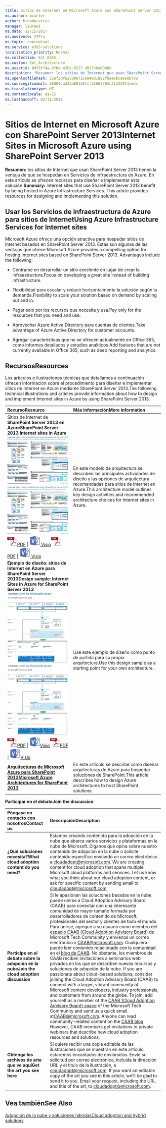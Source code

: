 ```yaml
---
title: Sitios de Internet en Microsoft Azure con SharePoint Server 2013
ms.author: bcarter
author: brendacarter
manager: laurawi
ms.date: 12/15/2017
ms.audience: ITPro
ms.topic: conceptual
ms.service: o365-solutions
localization_priority: Normal
ms.collection: Ent_O365
ms.custom: Ent_Architecture
ms.assetid: 0d93ff4a-8fbd-42b8-9227-d817dba0046d
description: "Resumen: los sitios de Internet que usan SharePoint Server 2013 tienen la ventaja de que se hospedan en Servicios de infraestructura de Azure. En este artículo se ofrecen recursos para diseñar e implementar esta solución."
ms.openlocfilehash: 52af2dfe250007156848d1892fbee6bca89ab708
ms.sourcegitcommit: 38001ca323a60126fcf31667393c31322044cedc
ms.translationtype: HT
ms.contentlocale: es-ES
ms.lasthandoff: 02/11/2018
---
```

# <a name="internet-sites-in-microsoft-azure-using-sharepoint-server-2013"></a><span data-ttu-id="1bc41-104">Sitios de Internet en Microsoft Azure con SharePoint Server 2013</span><span class="sxs-lookup"><span data-stu-id="1bc41-104">Internet Sites in Microsoft Azure using SharePoint Server 2013</span></span>

 <span data-ttu-id="1bc41-p102">**Resumen:** los sitios de Internet que usan SharePoint Server 2013 tienen la ventaja de que se hospedan en Servicios de infraestructura de Azure. En este artículo se ofrecen recursos para diseñar e implementar esta solución.</span><span class="sxs-lookup"><span data-stu-id="1bc41-p102">**Summary:** Internet sites that use SharePoint Server 2013 benefit by being hosted in Azure Infrastructure Services. This article provides resources for designing and implementing this solution.</span></span>
  
## <a name="using-azure-infrastructure-services-for-internet-sites"></a><span data-ttu-id="1bc41-107">Usar los Servicios de infraestructura de Azure para sitios de Internet</span><span class="sxs-lookup"><span data-stu-id="1bc41-107">Using Azure Infrastructure Services for Internet sites</span></span>

<span data-ttu-id="1bc41-p103">Microsoft Azure ofrece una opción atractiva para hospedar sitios de Internet basados en SharePoint Server 2013. Estas son algunas de las ventajas que ofrece:</span><span class="sxs-lookup"><span data-stu-id="1bc41-p103">Microsoft Azure provides a compelling option for hosting Internet sites based on SharePoint Server 2013. Advantages include the following:</span></span>
  
- <span data-ttu-id="1bc41-110">Centrarse en desarrollar un sitio excelente en lugar de crear la infraestructura.</span><span class="sxs-lookup"><span data-stu-id="1bc41-110">Focus on developing a great site instead of building infrastructure.</span></span>
    
- <span data-ttu-id="1bc41-111">Flexibilidad para escalar y reducir horizontalmente la solución según la demanda.</span><span class="sxs-lookup"><span data-stu-id="1bc41-111">Flexibility to scale your solution based on demand by scaling out and in.</span></span>
    
- <span data-ttu-id="1bc41-112">Pagar solo por los recursos que necesita y usa.</span><span class="sxs-lookup"><span data-stu-id="1bc41-112">Pay only for the resources that you need and use.</span></span>
    
- <span data-ttu-id="1bc41-113">Aprovechar Azure Active Directory para cuentas de clientes.</span><span class="sxs-lookup"><span data-stu-id="1bc41-113">Take advantage of Azure Active Directory for customer accounts.</span></span>
    
- <span data-ttu-id="1bc41-114">Agregar características que no se ofrecen actualmente en Office 365, como informes detallados y estudios analíticos.</span><span class="sxs-lookup"><span data-stu-id="1bc41-114">Add features that are not currently available in Office 365, such as deep reporting and analytics.</span></span>
    
## <a name="resources"></a><span data-ttu-id="1bc41-115">Recursos</span><span class="sxs-lookup"><span data-stu-id="1bc41-115">Resources</span></span>

<span data-ttu-id="1bc41-116">Los artículos e ilustraciones técnicas que detallamos a continuación ofrecen información sobre el procedimiento para diseñar e implementar sitios de Internet en Azure mediante SharePoint Server 2013.</span><span class="sxs-lookup"><span data-stu-id="1bc41-116">The following technical illustrations and articles provide information about how to design and implement Internet sites in Azure by using SharePoint Server 2013.</span></span>
  
|<span data-ttu-id="1bc41-117">**Recurso**</span><span class="sxs-lookup"><span data-stu-id="1bc41-117">**Resource**</span></span>|<span data-ttu-id="1bc41-118">**Más información**</span><span class="sxs-lookup"><span data-stu-id="1bc41-118">**More information**</span></span>|
|:-----|:-----|
|<span data-ttu-id="1bc41-119">Sitios de Internet de **SharePoint Server 2013 en Azure**</span><span class="sxs-lookup"><span data-stu-id="1bc41-119">**SharePoint Server 2013 Internet sites in Azure**</span></span> <br/> <span data-ttu-id="1bc41-120">[![Imagen de sitios de Internet en Azure usando SharePoint](images/MS_AZ_SPInternetSites.jpg)          ](https://go.microsoft.com/fwlink/p/?LinkId=392552)</span><span class="sxs-lookup"><span data-stu-id="1bc41-120">[![Image of Internet sites in Azure using SharePoint](images/MS_AZ_SPInternetSites.jpg)          ](https://go.microsoft.com/fwlink/p/?LinkId=392552)</span></span> <br/> <span data-ttu-id="1bc41-121">![Archivo PDF](images/ITPro_Other_PDFicon.png)[PDF](https://go.microsoft.com/fwlink/p/?LinkId=392552)  \| [![Archivo de Visio](images/ITPro_Other_VisioIcon.jpg)          ](https://go.microsoft.com/fwlink/p/?LinkId=392551)[Visio](https://go.microsoft.com/fwlink/p/?LinkId=392551)</span><span class="sxs-lookup"><span data-stu-id="1bc41-121">![PDF file](images/ITPro_Other_PDFicon.png)[PDF](https://go.microsoft.com/fwlink/p/?LinkId=392552)  \| [![Visio file](images/ITPro_Other_VisioIcon.jpg)          ](https://go.microsoft.com/fwlink/p/?LinkId=392551)[Visio](https://go.microsoft.com/fwlink/p/?LinkId=392551)</span></span> <br/> |<span data-ttu-id="1bc41-122">En este modelo de arquitectura se describen las principales actividades de diseño y las opciones de arquitectura recomendadas para sitios de Internet en Azure.</span><span class="sxs-lookup"><span data-stu-id="1bc41-122">This architecture model outlines key design activities and recommended architecture choices for Internet sites in Azure.</span></span>  <br/> |
|<span data-ttu-id="1bc41-123">**Ejemplo de diseño: sitios de Internet en Azure para SharePoint Server 2013**</span><span class="sxs-lookup"><span data-stu-id="1bc41-123">**Design sample: Internet Sites in Azure for SharePoint Server 2013**</span></span> <br/> <span data-ttu-id="1bc41-124">[![Imagen del ejemplo de diseño: sitios de Internet en Azure para SharePoint Server 2013](images/MS_AZ_InternetSitesDesignSample.jpg)          ](https://go.microsoft.com/fwlink/p/?LinkId=392549)</span><span class="sxs-lookup"><span data-stu-id="1bc41-124">[![Image of the Design sample: Internet sites in Microsoft Azure for SharePoint 2013](images/MS_AZ_InternetSitesDesignSample.jpg)          ](https://go.microsoft.com/fwlink/p/?LinkId=392549)</span></span> <br/> <span data-ttu-id="1bc41-125">![Archivo PDF](images/ITPro_Other_PDFicon.png)[PDF](https://go.microsoft.com/fwlink/p/?LinkId=392549)  \| ![Archivo de Visio](images/ITPro_Other_VisioIcon.jpg)[Visio](https://go.microsoft.com/fwlink/p/?LinkId=392548)</span><span class="sxs-lookup"><span data-stu-id="1bc41-125">![PDF file](images/ITPro_Other_PDFicon.png)[PDF](https://go.microsoft.com/fwlink/p/?LinkId=392549)  \| ![Visio file](images/ITPro_Other_VisioIcon.jpg)[Visio](https://go.microsoft.com/fwlink/p/?LinkId=392548)</span></span> <br/> |<span data-ttu-id="1bc41-126">Use este ejemplo de diseño como punto de partida para su propia arquitectura.</span><span class="sxs-lookup"><span data-stu-id="1bc41-126">Use this design sample as a starting point for your own architecture.</span></span>  <br/> |
|<span data-ttu-id="1bc41-127">**[Arquitecturas de Microsoft Azure para SharePoint 2013](microsoft-azure-architectures-for-sharepoint-2013.md)**</span><span class="sxs-lookup"><span data-stu-id="1bc41-127">**[Microsoft Azure Architectures for SharePoint 2013](microsoft-azure-architectures-for-sharepoint-2013.md)**</span></span> <br/> |<span data-ttu-id="1bc41-128">En este artículo se describe cómo diseñar arquitecturas de Azure para hospedar soluciones de SharePoint.</span><span class="sxs-lookup"><span data-stu-id="1bc41-128">This article describes how to design Azure architectures to host SharePoint solutions.</span></span>  <br/> |

   
<span data-ttu-id="1bc41-129">**Participar en el debate**</span><span class="sxs-lookup"><span data-stu-id="1bc41-129">**Join the discussion**</span></span>

|<span data-ttu-id="1bc41-130">**Póngase en contacto con nosotros**</span><span class="sxs-lookup"><span data-stu-id="1bc41-130">**Contact us**</span></span>|<span data-ttu-id="1bc41-131">**Descripción**</span><span class="sxs-lookup"><span data-stu-id="1bc41-131">**Description**</span></span>|
|:-----|:-----|
|<span data-ttu-id="1bc41-132">**¿Qué soluciones necesita?**</span><span class="sxs-lookup"><span data-stu-id="1bc41-132">**What cloud adoption content do you need?**</span></span> <br/> |<span data-ttu-id="1bc41-p104">Estamos creando contenido para la adopción en la nube que abarca varios servicios y plataformas en la nube de Microsoft. Díganos qué opina sobre nuestro contenido de adopción en la nube o solicite contenido específico enviando un correo electrónico a [cloudadopt@microsoft.com](mailto:cloudadopt@microsoft.com?Subject=[Cloud%20Adoption%20Content%20Feedback]:%20).  </span><span class="sxs-lookup"><span data-stu-id="1bc41-p104">We are creating content for cloud adoption that spans multiple Microsoft cloud platforms and services. Let us know what you think about our cloud adoption content, or ask for specific content by sending email to [cloudadopt@microsoft.com](mailto:cloudadopt@microsoft.com?Subject=[Cloud%20Adoption%20Content%20Feedback]:%20).  </span></span><br/> |
|<span data-ttu-id="1bc41-135">**Participe en el debate sobre la adopción en la nube**</span><span class="sxs-lookup"><span data-stu-id="1bc41-135">**Join the cloud adoption discussion**</span></span> <br/> |<span data-ttu-id="1bc41-p105">Si le apasionan las soluciones basadas en la nube, puede unirse a Cloud Adoption Advisory Board (CAAB) para conectar con una interesante comunidad de mayor tamaño formada por desarrolladores de contenido de Microsoft, profesionales del sector y clientes de todo el mundo. Para unirse, agregue a su usuario como miembro del [espacio CAAB (Cloud Adoption Advisory Board)](https://aka.ms/caab) de Microsoft Tech Community y envíenos un correo electrónico a [CAAB@microsoft.com](mailto:caab@microsoft.com?Subject=I%20just%20joined%20the%20Cloud%20Adoption%20Advisory%20Board!). Cualquiera puede leer contenido relacionado con la comunidad en el [blog de CAAB](https://blogs.technet.com/b/solutions_advisory_board/). No obstante, los miembros de CAAB reciben invitaciones a seminarios web privados en los que se describen nuevos recursos y soluciones de adopción de la nube.  </span><span class="sxs-lookup"><span data-stu-id="1bc41-p105">If you are passionate about cloud-based solutions, consider joining the Cloud Adoption Advisory Board (CAAB) to connect with a larger, vibrant community of Microsoft content developers, industry professionals, and customers from around the globe. To join, add yourself as a member of the [CAAB (Cloud Adoption Advisory Board) space](https://aka.ms/caab) of the Microsoft Tech Community and send us a quick email at[CAAB@microsoft.com](mailto:caab@microsoft.com?Subject=I%20just%20joined%20the%20Cloud%20Adoption%20Advisory%20Board!). Anyone can read community-related content on the [CAAB blog](https://blogs.technet.com/b/solutions_advisory_board/). However, CAAB members get invitations to private webinars that describe new cloud adoption resources and solutions.  </span></span><br/> |
|<span data-ttu-id="1bc41-139">**Obtenga los archivos de arte que ve aquí**</span><span class="sxs-lookup"><span data-stu-id="1bc41-139">**Get the art you see here**</span></span> <br/> |<span data-ttu-id="1bc41-p106">Si quiere recibir una copia editable de las ilustraciones que se muestran en este artículo, estaremos encantados de enviárselas. Envíe su solicitud por correo electrónico, incluida la dirección URL y el título de la ilustración, a [cloudadopt@microsoft.com](mailto:cloudadopt@microsoft.com?subject=[Art%20Request]:%20).  </span><span class="sxs-lookup"><span data-stu-id="1bc41-p106">If you want an editable copy of the art you see in this article, we'll be glad to send it to you. Email your request, including the URL and title of the art, to [cloudadopt@microsoft.com](mailto:cloudadopt@microsoft.com?subject=[Art%20Request]:%20).  </span></span><br/> |
   
## <a name="see-also"></a><span data-ttu-id="1bc41-142">Vea también</span><span class="sxs-lookup"><span data-stu-id="1bc41-142">See Also</span></span>

[<span data-ttu-id="1bc41-143">Adopción de la nube y soluciones híbridas</span><span class="sxs-lookup"><span data-stu-id="1bc41-143">Cloud adoption and hybrid solutions</span></span>](cloud-adoption-and-hybrid-solutions.md)



